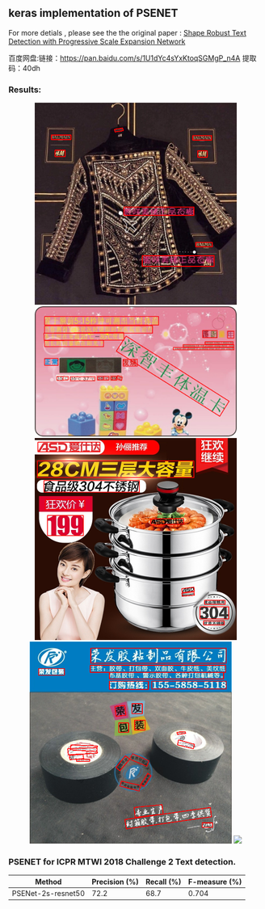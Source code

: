 
## keras implementation of PSENET 
For more detials , please see the the original paper : [Shape Robust Text Detection with Progressive Scale Expansion Network](https://arxiv.org/abs/1806.02559)

百度网盘:链接：https://pan.baidu.com/s/1U1dYc4sYxKtoqSGMgP_n4A 提取码：40dh 

### Results:
<center class='half'>
    <img src="imgs/res1.png" width='400'> <img src="imgs/res2.png" width='400'>
    <img src="imgs/res3.png" width='400'> <img src="imgs/res4.png" width='400'>
    <img src="imgs/res5.png" width='400'>
</center>

### PSENET for ICPR MTWI 2018 Challenge 2 Text detection.
| Method | Precision (%) | Recall (%) | F-measure (%) | 
| - | - | - | - |
| PSENet-2s-resnet50 | 72.2 | 68.7 | 0.704 |




